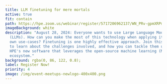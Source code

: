 ```yaml
---
title: LLM finetuning for mere mortals
active: true
fit: contain
path: https://hpe.zoom.us/webinar/register/5717206962137/WN_PRv-gpmXRPmNVfQFaoEGNg
imageBackground: white
description: "August 28, 2024: Everyone wants to use Large Language Models
  (LLMs). How can you make the most of this technology when applying it to your
  own use-cases? Finetuning is one highly effective approach. Join this session
  to learn about the challenges involved, and how you can tackle them using
  HPE's new software that leverages the open-source machine learning (ML)
  ecosystem."
background: rgba(0, 86, 122, 0.8);
label: Register Now!
priority: 4
image: /img/event-meetups-newlogo-400x400.png
---
```

